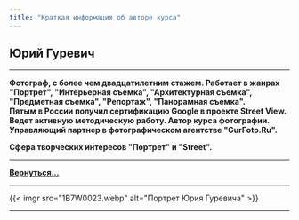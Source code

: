 ```yaml
---
title: "Краткая информация об авторе курса"
---
```


## Юрий Гуревич

---
**Фотограф, с более чем двадцатилетним стажем. Работает в жанрах "Портрет", "Интерьерная съемка", "Архитектурная съемка", "Предметная съемка", "Репортаж", "Панорамная съемка".  
Пятым в России получил сертификацию Google в проекте Street View.  
Ведет активную методическую работу. Автор курса фотографии.
Управляющий партнер в фотографическом агентстве "GurFoto.Ru".**

**Сфера творческих интересов "Портрет" и "Street".**

---
**[Вернуться...](/)**

---
{{< imgr src="1B7W0023.webp" alt="Портрет Юрия Гуревича" >}}

---

